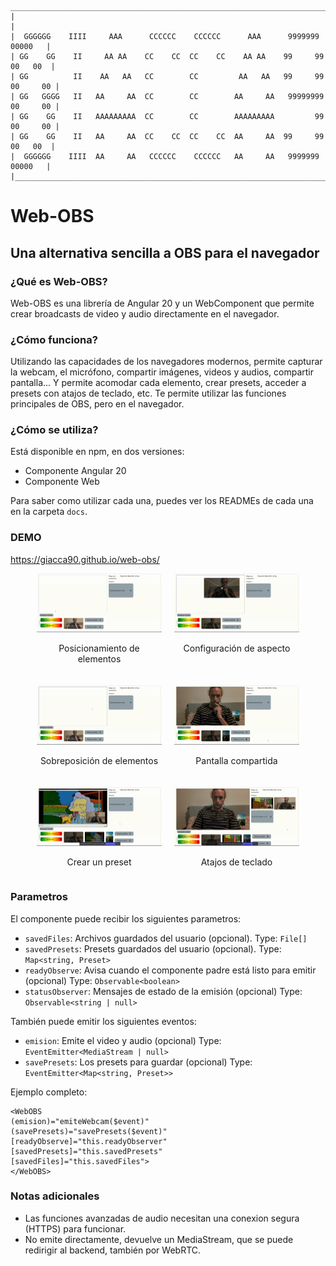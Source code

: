 ```
 _________________________________________________________________________________
|                                                                                 |
|  GGGGGG    IIII     AAA      CCCCCC    CCCCCC      AAA      9999999     00000   |
| GG    GG    II     AA AA    CC    CC  CC    CC    AA AA    99     99   00   00  |
| GG          II    AA   AA   CC        CC         AA   AA   99     99  00     00 |
| GG   GGGG   II   AA     AA  CC        CC        AA     AA   99999999  00     00 |
| GG    GG    II   AAAAAAAAA  CC        CC        AAAAAAAAA         99  00     00 |
| GG    GG    II   AA     AA  CC    CC  CC    CC  AA     AA  99     99   00   00  |
|  GGGGGG    IIII  AA     AA   CCCCCC    CCCCCC   AA     AA   9999999     00000   |
|_________________________________________________________________________________|
```

# Web-OBS

## Una alternativa sencilla a OBS para el navegador

### ¿Qué es Web-OBS?

Web-OBS es una librería de Angular 20 y un WebComponent que permite crear broadcasts de video y audio directamente en el navegador.

### ¿Cómo funciona?

Utilizando las capacidades de los navegadores modernos, permite capturar la webcam, el micrófono, compartir imágenes, videos y audios, compartir pantalla...
Y permite acomodar cada elemento, crear presets, acceder a presets con atajos de teclado, etc.
Te permite utilizar las funciones principales de OBS, pero en el navegador.

### ¿Cómo se utiliza?

Está disponible en npm, en dos versiones:

- Componente Angular 20
- Componente Web

Para saber como utilizar cada una, puedes ver los READMEs de cada una en la carpeta `docs`.

### DEMO

<https://giacca90.github.io/web-obs/>

<div style="display: flex; flex-wrap: wrap; justify-content: center; gap: 20px; text-align: center;">
  <div style="flex: 1 1 200px; max-width: 200px;">
    <img src="https://github.com/giacca90/web-obs/raw/a2f3432efb0ca4ca8173fa11d3d9b13504565d46/docs/web-obs_1.gif" alt="Posicionamiento de elementos" style="width: 100%; height: auto;">
    <p>Posicionamiento de elementos</p>
  </div>
  <div style="flex: 1 1 200px; max-width: 200px;">
    <img src="https://github.com/giacca90/web-obs/raw/a2f3432efb0ca4ca8173fa11d3d9b13504565d46/docs/web-obs_2.gif" alt="Configuración de aspecto" style="width: 100%; height: auto;">
    <p>Configuración de aspecto</p>
  </div>
  <div style="flex: 1 1 200px; max-width: 200px;">
    <img src="https://github.com/giacca90/web-obs/raw/a2f3432efb0ca4ca8173fa11d3d9b13504565d46/docs/web-obs_3.gif" alt="Sobreposición de elementos" style="width: 100%; height: auto;">
    <p>Sobreposición de elementos</p>
  </div>
  <div style="flex: 1 1 200px; max-width: 200px;">
    <img src="https://github.com/giacca90/web-obs/raw/a2f3432efb0ca4ca8173fa11d3d9b13504565d46/docs/web-obs_4.gif" alt="Pantalla compartida" style="width: 100%; height: auto;">
    <p>Pantalla compartida</p>
  </div>
  <div style="flex: 1 1 200px; max-width: 200px;">
    <img src="https://github.com/giacca90/web-obs/raw/a2f3432efb0ca4ca8173fa11d3d9b13504565d46/docs/web-obs_5.gif" alt="Crear un preset" style="width: 100%; height: auto;">
    <p>Crear un preset</p>
  </div>
  <div style="flex: 1 1 200px; max-width: 200px;">
    <img src="https://github.com/giacca90/web-obs/raw/a2f3432efb0ca4ca8173fa11d3d9b13504565d46/docs/web-obs_6.gif" alt="Atajos de teclado" style="width: 100%; height: auto;">
    <p>Atajos de teclado</p>
  </div>
</div>

### Parametros

El componente puede recibir los siguientes parametros:

- `savedFiles`: Archivos guardados del usuario (opcional). Type: `File[]`
- `savedPresets`: Presets guardados del usuario (opcional). Type: `Map<string, Preset>`
- `readyObserve`: Avisa cuando el componente padre está listo para emitir (opcional) Type: `Observable<boolean>`
- `statusObserver`: Mensajes de estado de la emisión (opcional) Type: `Observable<string | null>`

También puede emitir los siguientes eventos:

- `emision`: Emite el video y audio (opcional) Type: `EventEmitter<MediaStream | null>`
- `savePresets`: Los presets para guardar (opcional) Type: `EventEmitter<Map<string, Preset>>`

Ejemplo completo:

```
<WebOBS
(emision)="emiteWebcam($event)"
(savePresets)="savePresets($event)"
[readyObserve]="this.readyObserver"
[savedPresets]="this.savedPresets"
[savedFiles]="this.savedFiles">
</WebOBS>

```

### Notas adicionales

- Las funciones avanzadas de audio necesitan una conexion segura (HTTPS) para funcionar.
- No emite directamente, devuelve un MediaStream, que se puede redirigir al backend, también por WebRTC.
